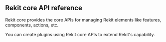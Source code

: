 ## Rekit core API reference

Rekit core provides the core APIs for managing Rekit elements like features, components, actions, etc.

You can create plugins using Rekit core APIs to extend Rekit's capability.
